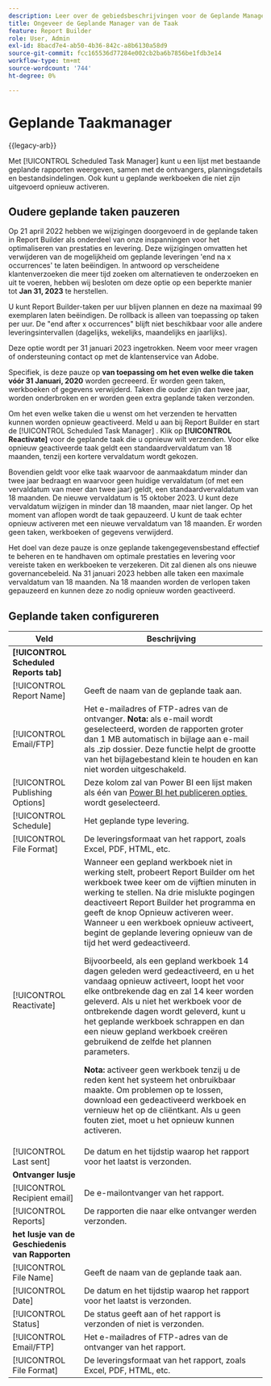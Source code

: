 ```yaml
---
description: Leer over de gebiedsbeschrijvingen voor de Geplande Manager van de Taak.
title: Ongeveer de Geplande Manager van de Taak
feature: Report Builder
role: User, Admin
exl-id: 8bacd7e4-ab50-4b36-842c-a8b6130a58d9
source-git-commit: fcc165536d77284e002cb2ba6b7856be1fdb3e14
workflow-type: tm+mt
source-wordcount: '744'
ht-degree: 0%

---
```


# Geplande Taakmanager

{{legacy-arb}}

Met [!UICONTROL Scheduled Task Manager] kunt u een lijst met bestaande geplande rapporten weergeven, samen met de ontvangers, planningsdetails en bestandsindelingen. Ook kunt u geplande werkboeken die niet zijn uitgevoerd opnieuw activeren.

## Oudere geplande taken pauzeren

Op 21 april 2022 hebben we wijzigingen doorgevoerd in de geplande taken in Report Builder als onderdeel van onze inspanningen voor het optimaliseren van prestaties en levering. Deze wijzigingen omvatten het verwijderen van de mogelijkheid om geplande leveringen &#39;end na x occurrences&#39; te laten beëindigen. In antwoord op verscheidene klantenverzoeken die meer tijd zoeken om alternatieven te onderzoeken en uit te voeren, hebben wij besloten om deze optie op een beperkte manier tot **Jan 31, 2023** te herstellen.

U kunt Report Builder-taken per uur blijven plannen en deze na maximaal 99 exemplaren laten beëindigen. De rollback is alleen van toepassing op taken per uur. De &quot;end after x occurrences&quot; blijft niet beschikbaar voor alle andere leveringsintervallen (dagelijks, wekelijks, maandelijks en jaarlijks).

Deze optie wordt per 31 januari 2023 ingetrokken.
Neem voor meer vragen of ondersteuning contact op met de klantenservice van Adobe.

Specifiek, is deze pauze op **van toepassing om het even welke die taken vóór 31 Januari, 2020** worden gecreeerd. Er worden geen taken, werkboeken of gegevens verwijderd. Taken die ouder zijn dan twee jaar, worden onderbroken en er worden geen extra geplande taken verzonden.

Om het even welke taken die u wenst om het verzenden te hervatten kunnen worden opnieuw geactiveerd. Meld u aan bij Report Builder en start de [!UICONTROL Scheduled Task Manager] . Klik op **[!UICONTROL Reactivate]** voor de geplande taak die u opnieuw wilt verzenden. Voor elke opnieuw geactiveerde taak geldt een standaardvervaldatum van 18 maanden, tenzij een kortere vervaldatum wordt gekozen.

Bovendien geldt voor elke taak waarvoor de aanmaakdatum minder dan twee jaar bedraagt en waarvoor geen huidige vervaldatum (of met een vervaldatum van meer dan twee jaar) geldt, een standaardvervaldatum van 18 maanden. De nieuwe vervaldatum is 15 oktober 2023. U kunt deze vervaldatum wijzigen in minder dan 18 maanden, maar niet langer. Op het moment van aflopen wordt de taak gepauzeerd. U kunt de taak echter opnieuw activeren met een nieuwe vervaldatum van 18 maanden. Er worden geen taken, werkboeken of gegevens verwijderd.

Het doel van deze pauze is onze geplande takengegevensbestand effectief te beheren en te handhaven om optimale prestaties en levering voor vereiste taken en werkboeken te verzekeren. Dit zal dienen als ons nieuwe governancebeleid. Na 31 januari 2023 hebben alle taken een maximale vervaldatum van 18 maanden. Na 18 maanden worden de verlopen taken gepauzeerd en kunnen deze zo nodig opnieuw worden geactiveerd.

## Geplande taken configureren

| Veld | Beschrijving |
| --- | --- |
| **[!UICONTROL Scheduled Reports tab]** | |
| [!UICONTROL Report Name] | Geeft de naam van de geplande taak aan. |
| [!UICONTROL Email/FTP] | Het e-mailadres of FTP-adres van de ontvanger. **Nota:** als e-mail wordt geselecteerd, worden de rapporten groter dan 1 MB automatisch in bijlage aan e-mail als .zip dossier. Deze functie helpt de grootte van het bijlagebestand klein te houden en kan niet worden uitgeschakeld. |
| [!UICONTROL Publishing Options] | Deze kolom zal van Power BI een lijst maken als één van [&#x200B; Power BI het publiceren opties &#x200B;](/help/analyze/legacy-report-builder/c-publish-power-bi/power-bi.md) wordt geselecteerd. |
| [!UICONTROL Schedule] | Het geplande type levering. |
| [!UICONTROL File Format] | De leveringsformaat van het rapport, zoals Excel, PDF, HTML, etc. |
| [!UICONTROL Reactivate] | Wanneer een gepland werkboek niet in werking stelt, probeert Report Builder om het werkboek twee keer om de vijftien minuten in werking te stellen. Na drie mislukte pogingen deactiveert Report Builder het programma en geeft de knop Opnieuw activeren weer. Wanneer u een werkboek opnieuw activeert, begint de geplande levering opnieuw van de tijd het werd gedeactiveerd.<p>Bijvoorbeeld, als een gepland werkboek 14 dagen geleden werd gedeactiveerd, en u het vandaag opnieuw activeert, loopt het voor elke ontbrekende dag en zal 14 keer worden geleverd. Als u niet het werkboek voor de ontbrekende dagen wordt geleverd, kunt u het geplande werkboek schrappen en dan een nieuw gepland werkboek creëren gebruikend de zelfde het plannen parameters.<p>**Nota:** activeer geen werkboek tenzij u de reden kent het systeem het onbruikbaar maakte. Om problemen op te lossen, download een gedeactiveerd werkboek en vernieuw het op de cliëntkant. Als u geen fouten ziet, moet u het opnieuw kunnen activeren. |
| [!UICONTROL Last sent] | De datum en het tijdstip waarop het rapport voor het laatst is verzonden. |
| **Ontvanger lusje** | |
| [!UICONTROL Recipient email] | De e-mailontvanger van het rapport. |
| [!UICONTROL Reports] | De rapporten die naar elke ontvanger werden verzonden. |
| **het lusje van de Geschiedenis van Rapporten** | |
| [!UICONTROL File Name] | Geeft de naam van de geplande taak aan. |
| [!UICONTROL Date] | De datum en het tijdstip waarop het rapport voor het laatst is verzonden. |
| [!UICONTROL Status] | De status geeft aan of het rapport is verzonden of niet is verzonden. |
| [!UICONTROL Email/FTP] | Het e-mailadres of FTP-adres van de ontvanger van het rapport. |
| [!UICONTROL File Format] | De leveringsformaat van het rapport, zoals Excel, PDF, HTML, etc. |
